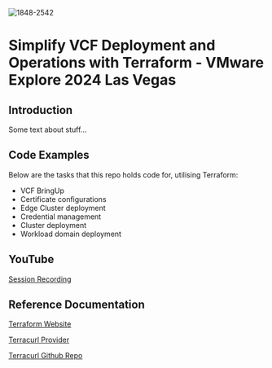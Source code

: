 ![1848-2542](https://github.com/user-attachments/assets/563af108-45be-4bd8-8735-6d3c59e18118)

# Simplify VCF Deployment and Operations with Terraform - VMware Explore 2024 Las Vegas

## Introduction

Some text about stuff...

## Code Examples

Below are the tasks that this repo holds code for, utilising Terraform:

* VCF BringUp
* Certificate configurations
* Edge Cluster deployment
* Credential management
* Cluster deployment
* Workload domain deployment

## YouTube

[Session Recording](https://www.youtube.com/watch?v=eu_WB--_r7g)

## Reference Documentation

[Terraform Website](https://terraform.io/)

[Terracurl Provider](https://registry.terraform.io/providers/devops-rob/terracurl/latest/docs)

[Terracurl Github Repo](https://github.com/devops-rob/terraform-provider-terracurl)



